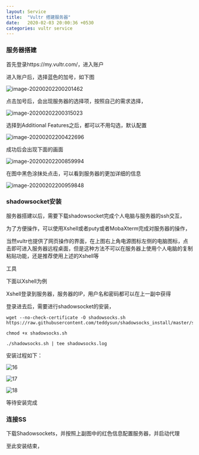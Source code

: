 ```yaml
---
layout: Service
title:  "Vultr 搭建服务器"
date:   2020-02-03 20:00:36 +0530
categories: vultr service
---
```

### 服务器搭建

首先登录https://my.vultr.com/，进入账户

进入账户后，选择蓝色的加号，如下图

![image-20200202200201462](https://raw.githubusercontent.com/kervin-wang/blog.github.io/master/_image/image-20200202200201462.png)

点击加号后，会出现服务器的选择项，按照自己的需求选择，

![image-20200202200315023](https://raw.githubusercontent.com/kervin-wang/blog.github.io/master/_image/image-20200202200315023.png)

选择到Additional Features之后，都可以不用勾选，默认配置

![image-20200202200422696](https://raw.githubusercontent.com/kervin-wang/blog.github.io/master/_image/image-20200202200422696.png)

成功后会出现下面的画面

![image-20200202200859994](https://raw.githubusercontent.com/kervin-wang/blog.github.io/master/_image/image-20200202200859994.png)

在图中黑色涂抹处点击，可以看到服务器的更加详细的信息

![image-20200202200959848](https://raw.githubusercontent.com/kervin-wang/blog.github.io/master/_image/image-20200202200959848.png)

### shadowsocket安装

服务器搭建以后，需要下载shadowsocket完成个人电脑与服务器的ssh交互，

为了方便操作，可以使用Xshell或者puty或者MobaXterm完成对服务器的操作，

当然vultr也提供了网页操作的界面，在上图右上角电源图标左侧的电脑图标，点击即可进入服务器远程桌面，但是这种方法不可以在服务器上使用个人电脑的复制粘贴功能，还是推荐使用上述的Xshell等

工具

下面以Xshell为例

Xshell登录到服务器，服务器的IP，用户名和密码都可以在上一副中获得

登录进去后，需要进行shadowsocket的安装，

```
wget --no-check-certificate -O shadowsocks.sh https://raw.githubusercontent.com/teddysun/shadowsocks_install/master/shadowsocks.sh

chmod +x shadowsocks.sh

./shadowsocks.sh | tee shadowsocks.log
```

安装过程如下：

![16](https://raw.githubusercontent.com/kervin-wang/blog.github.io/master/_image/16.png)

![17](https://raw.githubusercontent.com/kervin-wang/blog.github.io/master/_image/17.png)

![18](https://raw.githubusercontent.com/kervin-wang/blog.github.io/master/_image/18.png)

等待安装完成

### 连接SS

下载Shadowsockets，并按照上副图中的红色信息配置服务器，并启动代理



至此安装结束，

[jekyll-docs]: https://jekyllrb.com/docs/home
[jekyll-gh]:   https://github.com/jekyll/jekyll
[jekyll-talk]: https://talk.jekyllrb.com/
